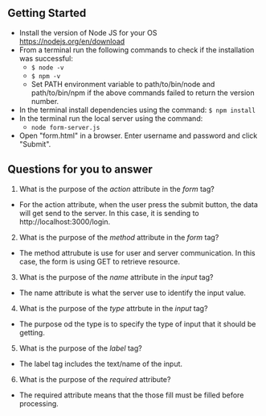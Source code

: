 ## Getting Started

- Install the version of Node JS for your OS https://nodejs.org/en/download
- From a terminal run the following commands to check if the installation was successful:
  - `$ node -v`
  - `$ npm -v`
  - Set PATH environment variable to path/to/bin/node and path/to/bin/npm if the above commands failed to return the version number.
- In the terminal install dependencies using the command:
    `$ npm install`
- In the terminal run the local server using the command:
  - `node form-server.js`
- Open "form.html" in a browser. Enter username and password and click "Submit".

## Questions for you to answer
1. What is the purpose of the _action_ attribute in the _form_ tag?
- For the action attribute, when the user press the submit button, the data will get send to the server. In this case, it is sending to http://localhost:3000/login.
2. What is the purpose of the _method_ attribute in the _form_ tag?
- The method attrubute is use for user and server communication. In this case, the form is using GET to retrieve resource.
3. What is the purpose of the _name_ attribute in the _input_ tag?
- The name attribute is what the server use to identify the input value.
4. What is the purpose of the _type_ attrbute in the _input_ tag?
- The purpose od the type is to specify the type of input that it should be getting. 
5. What is the purpose of the _label_ tag?
- The label tag includes the text/name of the input.
6. What is the purpose of the _required_ attribute?
- The required attribute means that the those fill must be filled before processing.

